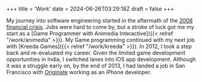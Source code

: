 +++
title = 'Work'
date = 2024-06-26T03:29:18Z
draft = false
+++

My journey into software engineering started in the aftermath of the [2008 financial crisis](https://en.wikipedia.org/wiki/2007%E2%80%932008_financial_crisis). Jobs were hard to come by, but a stroke of luck got me my start as a [Game Programmer with Animedia Interactive]({{< relref "/work/animedia" >}}). My Game programming continued with my next job with [Kreeda Games]({{< relref "/work/kreeda" >}}). In 2012, I took a step back and re-evaluated my career. Given the limited game development opportunities in India, I switched lanes into iOS app development. Although it was a struggle early on, by the end of 2013, I had landed a job in San Francisco with [Originate]() working as an iPhone developer.
